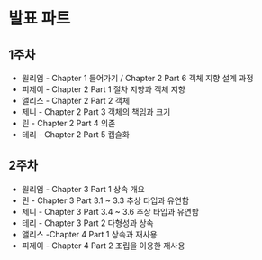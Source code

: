 # 발표 파트

## 1주차

- 윌리엄 - Chapter 1 들어가기 / Chapter 2 Part 6 객체 지향 설계 과정
- 피제이 - Chapter 2 Part 1 절차 지향과 객체 지향
- 앨리스 - Chapter 2 Part 2 객체
- 제니 - Chapter 2 Part 3 객체의 책임과 크기
- 린 - Chapter 2 Part 4 의존
- 테리 - Chapter 2 Part 5 캡슐화

## 2주차

- 윌리엄 - Chapter 3 Part 1 상속 개요
- 린 - Chapter 3 Part 3.1 ~ 3.3 추상 타입과 유연함
- 제니 - Chapter 3 Part 3.4 ~ 3.6 추상 타입과 유연함
- 테리 - Chapter 3 Part 2 다형성과 상속
- 앨리스 -Chapter 4 Part 1 상속과 재사용
- 피제이 - Chapter 4 Part 2 조립을 이용한 재사용
